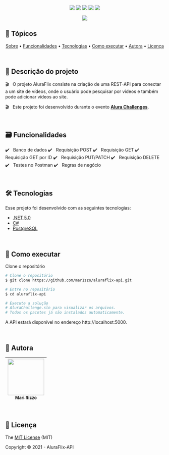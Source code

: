 <p align="center">
  <img src="https://img.shields.io/static/v1?label=Alura&message=Challenge&color=835AFD&style=flat"/>
  <img src="https://img.shields.io/static/v1?label=Unity&message=framework&color=black&style=flat&logo=.NET"/>
  <img src="https://img.shields.io/static/v1?label=CSharp&message=language&color=blue&style=flat&logo=csharp"/>
  <img src="http://img.shields.io/static/v1?label=License&message=MIT&color=green&style=flat"/>
  <img src="http://img.shields.io/static/v1?label=Status&message=desenvolvimento&color=important&style=flat"/>
</p>
<p align="center">
  <img src="https://user-images.githubusercontent.com/69127182/126846650-a97e7926-f2aa-46a7-9fdd-83bed59e1a21.png"/>
</p>

## 🏁 Tópicos 

<p align="center">
 <a href="#-Descrição-do-projeto">Sobre</a> •
 <a href="#-Funcionalidades">Funcionalidades</a> •
 <a href="#-Tecnologias">Tecnologias</a> • 
 <a href="#-Como-executar">Como executar</a> • 
 <a href="#-Autora">Autora</a> • 
 <a href="#-Licença">Licença</a>
</p>

<br/>

## 📑 Descrição do projeto

:clapper: &nbsp; O projeto AluraFlix consiste na criação de uma REST-API para conectar a um site de vídeos, onde o usuário pode pesquisar por vídeos e também pode adicionar vídeos ao site.

:clapper: &nbsp; Este projeto foi desenvolvido durante o evento **[Alura Challenges](https://www.alura.com.br/challenges/back-end)**.

<br/>

## 🗃️ Funcionalidades

✔️ &nbsp; Banco de dados
✔️ &nbsp; Requisição POST
✔️ &nbsp; Requisição GET
✔️ &nbsp; Requisição GET por ID
✔️ &nbsp; Requisição PUT/PATCH
✔️ &nbsp; Requisição DELETE
✔️ &nbsp; Testes no Postman
✔️ &nbsp; Regras de negócio

<br/>

## 🛠 Tecnologias

Esse projeto foi desenvolvido com as seguintes tecnologias:

- [.NET 5.0](https://dotnet.microsoft.com/download/dotnet/5.0)
- [C#](https://docs.microsoft.com/pt-br/dotnet/csharp/)
- [PostgreSQL](https://www.postgresql.org/)

<br/>

## 🚀 Como executar

Clone o repositório

```bash
# Clone o repositório
$ git clone https://github.com/mar1zzo/aluraflix-api.git

# Entre no repositório
$ cd aluraflix-api

# Execute a solução 
# AluraChallenge.sln para visualizar os arquivos. 
# Todos os pacotes já são instalados automaticamente.

```

A API estará disponível no endereço http://localhost:5000.

<br/>

## 🦉 Autora

| [<img src="https://avatars3.githubusercontent.com/u/69127182?s=460&u=b6023a31c4fcfe7ddaa4683de3e99634646608be&v=4" width=115><br><sub>Mari Rizzo</sub>](https://github.com/mar1zzo) 
| :---: | 

<br/>

## 🔖 Licença

The [MIT License]() (MIT)

Copyright :copyright: 2021 - AluraFlix-API
